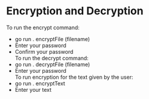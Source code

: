 # Encryption and Decryption
To run the encrypt command: 
  - go run . encryptFile (filename)
  - Enter your password
  - Confirm your password      
To run the decrypt command:
  - go run . decryptFile (filename)
  - Enter your password         
To run encryption for the text given by the user:
  - go run . encryptText
  - Enter your text
